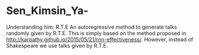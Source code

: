 # Sen_Kimsin_Ya-
Understanding him: R.T.E
An autoregressive method to generate talks randomly given by R.T.E. This is simply based on the method proposed in http://karpathy.github.io/2015/05/21/rnn-effectiveness/. However, instead of Shakespeare we use talks given by R.T.E.
